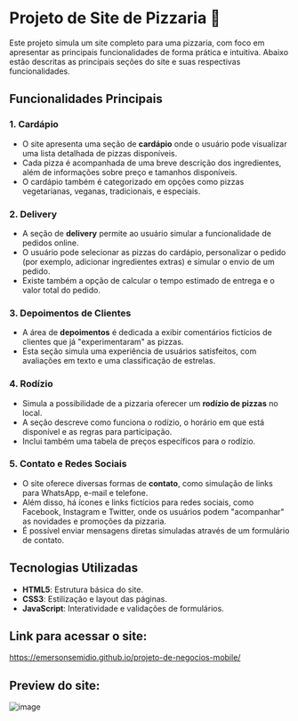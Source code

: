 # Projeto de Site de Pizzaria 🍕

Este projeto simula um site completo para uma pizzaria, com foco em apresentar as principais funcionalidades de forma prática e intuitiva. Abaixo estão descritas as principais seções do site e suas respectivas funcionalidades.

## Funcionalidades Principais

### 1. **Cardápio**
- O site apresenta uma seção de **cardápio** onde o usuário pode visualizar uma lista detalhada de pizzas disponíveis.
- Cada pizza é acompanhada de uma breve descrição dos ingredientes, além de informações sobre preço e tamanhos disponíveis.
- O cardápio também é categorizado em opções como pizzas vegetarianas, veganas, tradicionais, e especiais.

### 2. **Delivery**
- A seção de **delivery** permite ao usuário simular a funcionalidade de pedidos online.
- O usuário pode selecionar as pizzas do cardápio, personalizar o pedido (por exemplo, adicionar ingredientes extras) e simular o envio de um pedido.
- Existe também a opção de calcular o tempo estimado de entrega e o valor total do pedido.

### 3. **Depoimentos de Clientes**
- A área de **depoimentos** é dedicada a exibir comentários fictícios de clientes que já "experimentaram" as pizzas.
- Esta seção simula uma experiência de usuários satisfeitos, com avaliações em texto e uma classificação de estrelas.

### 4. **Rodízio**
- Simula a possibilidade de a pizzaria oferecer um **rodízio de pizzas** no local.
- A seção descreve como funciona o rodízio, o horário em que está disponível e as regras para participação.
- Inclui também uma tabela de preços específicos para o rodízio.

### 5. **Contato e Redes Sociais**
- O site oferece diversas formas de **contato**, como simulação de links para WhatsApp, e-mail e telefone.
- Além disso, há ícones e links fictícios para redes sociais, como Facebook, Instagram e Twitter, onde os usuários podem "acompanhar" as novidades e promoções da pizzaria.
- É possível enviar mensagens diretas simuladas através de um formulário de contato.

## Tecnologias Utilizadas
- **HTML5**: Estrutura básica do site.
- **CSS3**: Estilização e layout das páginas.
- **JavaScript**: Interatividade e validações de formulários.

## Link para acessar o site:
https://emersonsemidio.github.io/projeto-de-negocios-mobile/

## Preview do site:
![image](https://github.com/user-attachments/assets/c7600703-1fb6-4773-9832-17aff87a93be)

